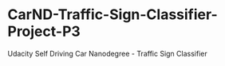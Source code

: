 # CarND-Traffic-Sign-Classifier-Project-P3
Udacity Self Driving Car Nanodegree - Traffic Sign Classifier

